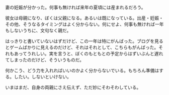 妻の妊娠が分かった。何事も無ければ来年の夏頃には産まれるだろう。

彼女は母親になり、ぼくは父親になる。あるいは既になっている。出産・妊娠・その他、そうなるタイミングはよく分からない。何にせよ、何事も無ければ一年もしないうちに、文句なく親だ。

はっきりと書いていないはずだけど、この一年は特にがんばった。ブログを見るとゲームばかりに見えるのだけど、それはそれとして、こちらもがんばった。それもあってうれしい。実を言うと、ぼくのもともとの予定からはずいぶんと遅れてしまったのだけど、そういうものだ。

何かこう、どう力を入れればいいのかよく分からないでいる。もちろん準備はする。したい。しないといけない。

いまはまだ、自身の両親にさえ伝えず、ただ妙にそわそわしている。
